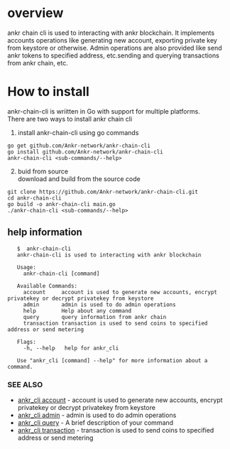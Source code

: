 # overview
ankr chain cli is used to interacting with ankr blockchain. It implements accounts operations like generating new account, exporting private key from keystore or otherwise. 
Admin operations are also provided like send ankr tokens to specified address, etc.sending and querying transactions from ankr chain, etc.


# How to install
ankr-chain-cli is wriitten in Go with support for multiple platforms.   
There are two ways to install ankr chain cli    
1. install ankr-chain-cli using go commands    
```$xslt
go get github.com/Ankr-network/ankr-chain-cli    
go install github.com/Ankr-network/ankr-chain-cli    
ankr-chain-cli <sub-commands/--help>
```   

2. buid from source    
download and build from the source code  
```
git clone https://github.com/Ankr-network/ankr-chain-cli.git    
cd ankr-chain-cli    
go build -o ankr-chain-cli main.go    
./ankr-chain-cli <sub-commands/--help>
```
## help information
```  
   $  ankr-chain-cli
   ankr-chain-cli is used to interacting with ankr blockchain
   
   Usage:
     ankr-chain-cli [command]
   
   Available Commands:
     account     account is used to generate new accounts, encrypt privatekey or decrypt privatekey from keystore
     admin       admin is used to do admin operations
     help        Help about any command
     query       query information from ankr chain
     transaction transaction is used to send coins to specified address or send metering
   
   Flags:
     -h, --help   help for ankr_cli
   
   Use "ankr_cli [command] --help" for more information about a command. 
   ```


### SEE ALSO

* [ankr_cli account](doc/ankr_cli_account.md)	 - account is used to generate new accounts, encrypt privatekey or decrypt privatekey from keystore
* [ankr_cli admin](doc/ankr_cli_admin.md)	 - admin is used to do admin operations 
* [ankr_cli query](doc/ankr_cli_query.md)	 - A brief description of your command
* [ankr_cli transaction](doc/ankr_cli_transaction.md)	 - transaction is used to send coins to specified address or send metering
